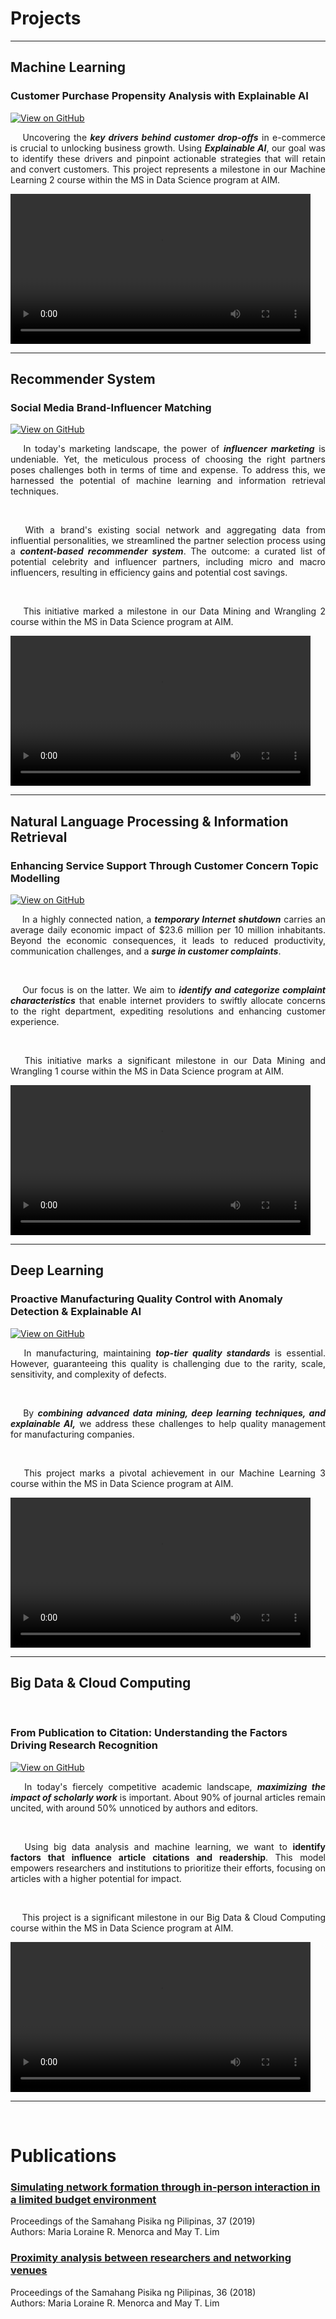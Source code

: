 # Projects

<hr style="border: 2px">

## Machine Learning 


### Customer Purchase Propensity Analysis with Explainable AI

[![View on GitHub](https://img.shields.io/badge/GitHub-View_on_GitHub-blue?logo=GitHub)](https://github.com/lorainemnrc/predict-purchase-propensity)

<p align="justify"> &emsp;
Uncovering the <strong><em>key drivers behind customer drop-offs</em></strong> in e-commerce is crucial to unlocking business growth. Using <strong><em>Explainable AI</em></strong>, our goal was to identify these drivers and pinpoint actionable strategies that will retain and convert customers. This project represents a milestone in our Machine Learning 2 course within the MS in Data Science program at AIM.
</p>

<video autoplay controls width="480">
  <source src="images/poster_purchase_propensity.mp4" type="video/mp4">
  Your browser does not support the video tag.
</video>

<br>

***
## Recommender System


### Social Media Brand-Influencer Matching
[![View on GitHub](https://img.shields.io/badge/GitHub-View_on_GitHub-blue?logo=GitHub)](https://github.com/lorainemnrc/recsys-socmed-marketing)

<p align="justify"> &emsp;
  In today's marketing landscape, the power of <strong><em>influencer marketing</em></strong> is undeniable. Yet, the meticulous process of choosing the right partners poses challenges both in terms of time and expense. To address this, we harnessed the potential of machine learning and information retrieval techniques.
</p> <br>
<p align="justify"> &emsp;
  With a brand's existing social network and aggregating data from influential personalities, we streamlined the partner selection process using a <strong><em>content-based recommender system</em></strong>. The outcome: a curated list of potential celebrity and influencer partners, including micro and macro influencers, resulting in efficiency gains and potential cost savings. <br>
</p> <br>
<p align="justify"> &emsp;
  This initiative marked a milestone in our Data Mining and Wrangling 2 course within the MS in Data Science program at AIM.
</p>

<video autoplay controls width="480">
  <source src="images/poster_socmed_recsys.mp4" type="video/mp4">
  Your browser does not support the video tag.
</video>

<br>

***
## Natural Language Processing & Information Retrieval


### Enhancing Service Support Through Customer Concern Topic Modelling

[![View on GitHub](https://img.shields.io/badge/GitHub-View_on_GitHub-blue?logo=GitHub)](https://github.com/lorainemnrc/nlp-topic-modeling-pldt)

<p align="justify"> &emsp;
  In a highly connected nation, a <strong><em>temporary Internet shutdown</em></strong> carries an average daily economic impact of $23.6 million per 10 million inhabitants. Beyond the economic consequences, it leads to reduced productivity, communication challenges, and a <strong><em>surge in customer complaints</em></strong>.
</p> <br>
<p align="justify"> &emsp;
  Our focus is on the latter. We aim to <strong><em>identify and categorize complaint characteristics</em></strong> that enable internet providers to swiftly allocate concerns to the right department, expediting resolutions and enhancing customer experience. <br>
</p> <br>
<p align="justify"> &emsp;
  This initiative marks a significant milestone in our Data Mining and Wrangling 1 course within the MS in Data Science program at AIM.
</p>

<video autoplay controls width="480">
  <source src="images/poster_pldt_topicmodeling.mp4" type="video/mp4">
  Your browser does not support the video tag.
</video>

<br>

***
## Deep Learning


### Proactive Manufacturing Quality Control with Anomaly Detection & Explainable AI
[![View on GitHub](https://img.shields.io/badge/GitHub-View_on_GitHub-blue?logo=GitHub)](https://github.com/lorainemnrc/deep-learning-cv-anomaly-detection)

<p align="justify"> &emsp;
  In manufacturing, maintaining <strong><em>top-tier quality standards</em></strong> is essential. However, guaranteeing this quality is challenging due to the rarity, scale, sensitivity, and complexity of defects. <br>
</p> <br>
<p align="justify"> &emsp;
  By <strong><em>combining advanced data mining, deep learning techniques, and explainable AI,</em></strong> we address these challenges to help quality management for manufacturing companies. 
</p> <br>
<p align="justify"> &emsp;
This project marks a pivotal achievement in our Machine Learning 3 course within the MS in Data Science program at AIM.
</p>

<video autoplay controls width="480">
  <source src="images/poster_cv_anomaly_detection.mp4" type="video/mp4">
  Your browser does not support the video tag.
</video>

<br>

***
## Big Data & Cloud Computing
<br>

### From Publication to Citation: Understanding the Factors Driving Research Recognition

[![View on GitHub](https://img.shields.io/badge/GitHub-View_on_GitHub-blue?logo=GitHub)](https://github.com/lorainemnrc/big-data-researcher-opportunity)

<p align="justify"> &emsp;
  In today's fiercely competitive academic landscape, <strong><em>maximizing the impact of scholarly work</em></strong> is important. About 90% of journal articles remain uncited, with around 50% unnoticed by authors and editors. <br>
</p> <br>
<p align="justify"> &emsp;
  Using big data analysis and machine learning, we want to <strong><em></em>identify factors that influence article citations and readership</em></strong>. This model empowers researchers and institutions to prioritize their efforts, focusing on articles with a higher potential for impact.
</p> <br>
<p align="justify"> &emsp;
  This project is a significant milestone in our Big Data & Cloud Computing course within the MS in Data Science program at AIM.
</p>

<video autoplay controls width="480">
  <source src="images/poster_researcher_opportunity.mp4" type="video/mp4">
  Your browser does not support the video tag.
</video>

<br>
<hr style="border: 2px">
<br>

# Publications

### [Simulating network formation through in-person interaction in a limited budget environment](https://proceedings.spp-online.org/article/view/SPP-2019-1F-04)

Proceedings of the Samahang Pisika ng Pilipinas, 37 (2019)<br>
Authors: Maria Loraine R. Menorca and May T. Lim
<br>
### [Proximity analysis between researchers and networking venues](https://proceedings.spp-online.org/article/view/SPP-2018-PC-31)

Proceedings of the Samahang Pisika ng Pilipinas, 36 (2018)<br>
Authors: Maria Loraine R. Menorca and May T. Lim
